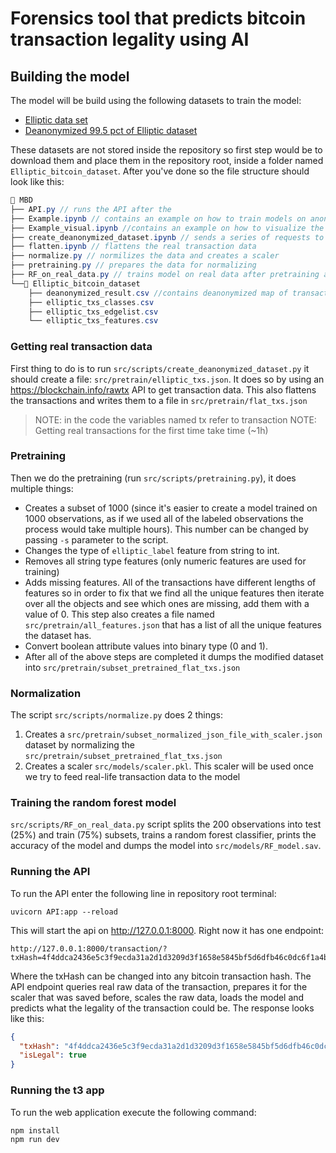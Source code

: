# Forensics tool that predicts bitcoin transaction legality using AI

## Building the model

The model will be build using the following datasets to train the model:

- [Elliptic data set](https://www.kaggle.com/datasets/ellipticco/elliptic-data-set)
- [Deanonymized 99.5 pct of Elliptic dataset](https://www.kaggle.com/datasets/ellipticco/elliptic-data-set/discussion/117862)

These datasets are not stored inside the repository so first step would be to download them and place them in the repository root, inside a folder named `Elliptic_bitcoin_dataset`. After you've done so the file structure should look like this:

<!-- TODO: update to match the new structure -->

```c#
📁 MBD
├── API.py // runs the API after the
├── Example.ipynb // contains an example on how to train models on anonymized data
├── Example_visual.ipynb //contains an example on how to visualize the data
├── create_deanonymized_dataset.ipynb // sends a series of requests to aquire real data from deanonymized dataset exposed hashes
├── flatten.ipynb // flattens the real transaction data
├── normalize.py // normilizes the data and creates a scaler
├── pretraining.py // prepares the data for normalizing
├── RF_on_real_data.py // trains model on real data after pretraining and normalization
└──📁 Elliptic_bitcoin_dataset
	├── deanonymized_result.csv //contains deanonymized map of transactions
	├── elliptic_txs_classes.csv
	├── elliptic_txs_edgelist.csv
	└── elliptic_txs_features.csv
```

### Getting real transaction data

First thing to do is to run `src/scripts/create_deanonymized_dataset.py` it should create a file: `src/pretrain/elliptic_txs.json`. It does so by using an https://blockchain.info/rawtx API to get transaction data. This also flattens the transactions and writes them to a file in `src/pretrain/flat_txs.json`

> NOTE: in the code the variables named tx refer to transaction
> NOTE: Getting real transactions for the first time take time (~1h)

### Pretraining

Then we do the pretraining (run `src/scripts/pretraining.py`), it does multiple things:

- Creates a subset of 1000 (since it's easier to create a model trained on 1000 observations, as if we used all of the labeled observations the process would take multiple hours). This number can be changed by passing `-s` parameter to the script.
- Changes the type of `elliptic_label` feature from string to int.
- Removes all string type features (only numeric features are used for training)
- Adds missing features. All of the transactions have different lengths of features so in order to fix that we find all the unique features then iterate over all the objects and see which ones are missing, add them with a value of 0. This step also creates a file named `src/pretrain/all_features.json` that has a list of all the unique features the dataset has.
- Convert boolean attribute values into binary type (0 and 1).
- After all of the above steps are completed it dumps the modified dataset into `src/pretrain/subset_pretrained_flat_txs.json`

### Normalization

The script `src/scripts/normalize.py` does 2 things:

1. Creates a `src/pretrain/subset_normalized_json_file_with_scaler.json` dataset by normalizing the `src/pretrain/subset_pretrained_flat_txs.json`
2. Creates a scaler `src/models/scaler.pkl`. This scaler will be used once we try to feed real-life transaction data to the model

### Training the random forest model

`src/scripts/RF_on_real_data.py` script splits the 200 observations into test (25%) and train (75%) subsets, trains a random forest classifier, prints the accuracy of the model and dumps the model into `src/models/RF_model.sav`.

### Running the API

To run the API enter the following line in repository root terminal:

```shell
uvicorn API:app --reload
```

This will start the api on http://127.0.0.1:8000. Right now it has one endpoint:

```
http://127.0.0.1:8000/transaction/?txHash=4f4ddca2436e5c3f9ecda31a2d1d3209d3f1658e5845bf5d6dfb46c0dc6f1a4b
```

Where the txHash can be changed into any bitcoin transaction hash. The API endpoint queries real raw data of the transaction, prepares it for the scaler that was saved before, scales the raw data, loads the model and predicts what the legality of the transaction could be. The response looks like this:

```json
{
  "txHash": "4f4ddca2436e5c3f9ecda31a2d1d3209d3f1658e5845bf5d6dfb46c0dc6f1a4b",
  "isLegal": true
}
```

### Running the t3 app

To run the web application execute the following command:

```
npm install
npm run dev
```
